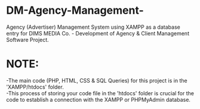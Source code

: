 # DM-Agency-Management-
Agency (Advertiser) Management System using XAMPP as a database entry for DIMS MEDIA Co. - Development of Agency &amp; Client Management Software Project.

# **NOTE:**
-The main code (PHP, HTML, CSS & SQL Queries) for this project is in the 'XAMPP/htdocs' folder. <br>
-This process of storing your code file in the 'htdocs' folder is crucial for the code to establish a connection with the XAMPP or PHPMyAdmin database. <br>
